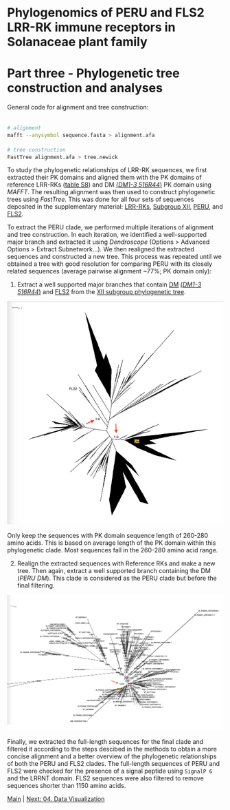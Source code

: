 # Phylogenomics of PERU and FLS2 LRR-RK immune receptors in Solanaceae plant family
# Part three - Phylogenetic tree construction and analyses

General code for alignment and tree construction:

```bash

# alignment
mafft --anysymbol sequence.fasta > alignment.afa

# tree construction
FastTree alignment.afa > tree.newick

```

To study the phylogenetic relationships of LRR-RK sequences, we first extracted their PK domains and aligned them with the PK domains of reference LRR-RKs ([table S8](tables/table_S8.csv)) and DM [(*DM1-3 516R44*)](tables/table_S6.csv) PK domain using *MAFFT*. The resulting alignment was then used to construct phylogenetic trees using *FastTree*. This was done for all four sets of sequences deposited in the supplementary material: [LRR-RKs](trees/LRR_RK.newick), [Subgroup XII](trees/XII.newick), [PERU](trees/PERU.newick), and [FLS2](trees/FLS2.newick).

To extract the PERU clade, we performed multiple iterations of alignment and tree construction. In each iteration, we identified a well-supported major branch and extracted it using *Dendroscope* (Options > Advanced Options > Extract Subnetwork...). We then realigned the extracted sequences and constructed a new tree. This process was repeated until we obtained a tree with good resolution for comparing PERU with its closely related sequences (average pairwise alignment ~77%; PK domain only):

1. Extract a well supported major branches that contain [DM](trees/DM_superclade_PK_filtered_ref.newick) [(*DM1-3 516R44*)](tables/table_S6.csv) and [FLS2](trees/FLS2.newick) from the [XII subgroup phylogenetic tree](trees/XII.newick).

![XII_DM_superclade](extras/XII_DM_superclade.png)

Only keep the sequences with PK domain sequence length of 260-280 amino acids. This is based on average length of the PK domain within this phylogenetic clade. Most sequences fall in the 260-280 amino acid range.

2. Realign the extracted sequences with Reference RKs and make a new tree. Then again, extract a well supported branch containing the DM (*PERU DM*). This clade is considered as the PERU clade but before the final filtering.

![DM_superclade](extras/DM_superclade.png)


Finally, we extracted the full-length sequences for the final clade and filtered it according to the steps descibed in the methods to obtain a more concise alignment and a better overview of the phylogenetic relationships of both the PERU and FLS2 clades. The full-length sequences of PERU and FLS2 were checked for the presence of a signal peptide using `SignalP 6` and the LRRNT domain. FLS2 sequences were also filtered to remove sequences shorter than 1150 amino acids.





[Main](README.md) | [Next: 04. Data Visualization](04_Data_Visualization.md)
